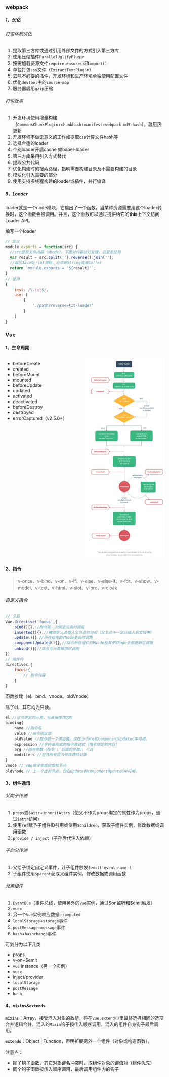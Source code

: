 



### webpack

##### 1、优化

###### 打包体积优化

1. 提取第三方库或通过引用外部文件的方式引入第三方库
2. 使用压缩插件`ParallelUglifyPlugin`
3. 按需加载资源文件`require.ensure()`和`import()`
4. 单独打包`css`文件（`ExtractTextPlugin`）
5. 去除不必要的插件，开发环境和生产环境单独使用配置文件
6. 优化`devtool`中的`source-map`
7. 服务器启用`gzip`压缩

###### 打包效率

1. 开发环境使用增量构建（`CommonsChunkPlugin`+`chunkhash`+`manifest`+`webpack-md5-hash`），启用热更新
2. 开发环境不做无意义的工作如提取`css`计算文件hash等
4. 选择合适的loader
5. 个别loader开启cache 如babel-loader
6. 第三方库采用引入方式替代
7. 提取公共代码
8. 优化构建时的搜索路径，指明需要构建目录及不需要构建的目录
9. 模块化引入需要的部分
9. 使用支持多线程构建的loader或插件，并行编译



##### 5、Loader

loader就是一个node模块，它输出了一个函数。当某种资源需要用这个loader转换时，这个函数会被调用。并且，这个函数可以通过提供给它的**this**上下文访问Loader API。

编写一个loader

```javascript
// 定以
module.exports = function(src) {
  //src是原文件内容（abcde），下面对内容进行处理，这里是反转
  var result = src.split('').reverse().join(''); 
  //返回JavaScript源码，必须是String或者Buffer
  return `module.exports = '${result}'`;
}
// 使用
{
	test: /\.txt$/,
	use: [
		{
			'./path/reverse-txt-loader'
		}
	]
}
```



### Vue
#### 1、生命周期 
<div style="display:grid; grid-template-columns:50% 50%;">
	<ul>
        <li>beforeCreate</li>
        <li>created</li>
        <li>beforeMount</li>
        <li>mounted</li>
        <li>beforeUpdate</li>
        <li>updated</li>
        <li>activated</li>
        <li>deactivated</li>
        <li>beforeDestroy</li>
        <li>destroyed</li>
        <li>errorCaptured（v2.5.0+）</li>
	</ul>
	<img src="images/vue/lifecycle.png" style=""/>
</div>





#### 2、指令

> v-once、v-bind、v-on、v-if、v-else、v-else-if、v-for、v-show、v-model、v-text、v-html、v-slot、v-pre、v-cloak

###### 自定义指令

```javascript
// 全局
Vue.directive('focus',{
	bind(){},//指令第一次绑定元素时调用
	inserted(){},//被绑定元素插入父节点时调用（父节点不一定已插入到文档中）
	update(){},//所在组件的VNode更新时调用
	componentUpdated(){},//指令所在组件的VNode及其子VNode全部更新后调用
	unbind(){}//指令与元素解绑时调用
})
// 组件内
directives:{
	focus:{
		// 指令内容	
	}
}
```

函数参数（el、bind、vnode、oldVnode）

除了el，其它均为只读。
```javascript
el //指令绑定的元素，可直接操作DOM
binding{
	name //指令名
	value //指令绑定值
	oldValue //指令前一个绑定值，仅在update和componentUpdated中可用。
	expression //字符串形式的指令表达式（指令绑定的内容）
	arg //指令参数（指令’:‘后面的参数），可选
	modifiers //包含所有指令修饰符的对象
}
vnode // vue编译生成的虚拟节点
oldVnode // 上一个虚拟节点，仅在update和componentUpdated中可用。
```

#### 3、组件通讯

###### 父向子传递

1. `props`或`$attr`+`inheritAttrs`（使父不作为props绑定的属性作为props，通过`$attr`访问）
2. 使用`ref`赋予子组件ID引用或使用`$children`，获取子组件实例，修改数据或调用函数
3. `provide / inject`（子孙后代注入依赖）


###### 子向父传递

1. 父给子绑定自定义事件，让子组件触发`$emit('event-name')`
2. 子组件使用`$parent`获取父组件实例，修改数据或调用函数

###### 兄弟组件

1. `EventBus`（事件总线，使用另外的`Vue`实例，通过\$on监听和\$emit触发）
2. `vuex`
3. 另一个`Vue`实例响应数据+`computed`
4. `localStorage`+`storage`事件
5. `postMessage`+`message`事件
6. `hash`+`hashchange`事件

可划分为以下几类

- props
- v-on+$emit
- `vue` instance（另一个实例）
- `vuex`
- inject/provider
- `localStorage`
- `postMessage`
- `hash`

#### 4、`mixins`&`extends`

**`mixins`**：Array<Object>，接受混入对象的数组，将在`Vue.extend()`里最终选择相同的选项合并逻辑合并，混入的`Mixin`钩子按传入顺序调用，混入的组件自身钩子最后调用。

**`extends`**：Object | Function，声明扩展另外一个组件（对象或构造函数）。

注意点：

- 除了钩子函数，其它对象键名冲突时，取组件对象的键值对（组件优先）
- 同个钩子函数按传入顺序调用，最后调用组件内的钩子

